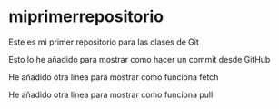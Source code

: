# miprimerrepositorio
Este es mi primer repositorio para las clases de Git

Esto lo he añadido para mostrar como hacer un commit desde GitHub

He añadido otra linea para mostrar como funciona  fetch

He añadido otra linea para mostrar como funciona pull
